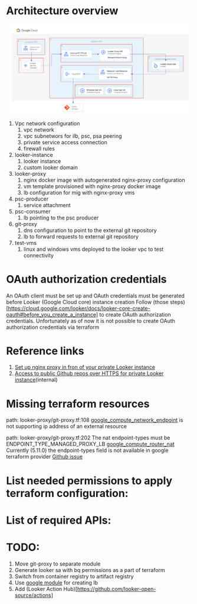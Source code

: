 # Architecture overview
![Private looker architecture](diagram.png)
1. Vpc network configuration
    1. vpc network
    1. vpc subnetwors for ilb, psc, psa peering
    1. private service access connection
    1. firewall rules
1. looker-instance
    1. looker instance
    1. custom looker domain
1. looker-proxy
    1. nginx docker image with autogenerated nginx-proxy configuration
    1. vm template provisioned with nginx-proxy docker image
    1. lb configuration for mig with nginx-proxy vms
1. psc-producer 
    1. service attachment
1. psc-consumer
    1. lb pointing to the psc producer
1. git-proxy
    1. dns configuration to point to the external git repository
    1. lb to forward requests to external git repository
1. test-vms
    1. linux and windows vms deployed to the looker vpc to test connectivity

# OAuth authorization credentials
An OAuth client must be set up and OAuth credentials must be generated before Looker (Google Cloud core) instance creation
Follow (those steps)[https://cloud.google.com/looker/docs/looker-core-create-oauth#before_you_create_a_instance] to create OAuth authorization credentials.
Unfortunately as of now it is not possible to create OAuth authorization credentials via terraform

# Reference links
1. [Set up nginx proxy in fron of your private Looker instance](https://cloud.google.com/looker/docs/looker-core-private-ip-config#grant_public_access_to_private_ip_instances)
1. [Access to public Github repos over HTTPS for private Looker instance](https://docs.google.com/document/d/1YcokqVN7ktG73EirI57_111xKRtQckzTocVzZZ-Zs-s/edit?tab=t.0#heading=h.mi7dxo7e0yzg)(internal)

# Missing terraform resources

path: looker-proxy/git-proxy.tf:108
[google_compute_network_endpoint](https://registry.terraform.io/providers/hashicorp/google/latest/docs/resources/compute_network_endpoint) is not supporting ip address of an external resource

path: looker-proxy/git-proxy.tf:202
The nat endpoint-types must be ENDPOINT_TYPE_MANAGED_PROXY_LB
[google_compute_router_nat](https://registry.terraform.io/providers/hashicorp/google/latest/docs/resources/compute_router_nat) Currently (5.11.0) the endpoint-types field is not available in google terraform provider
[Github issue](https://github.com/hashicorp/terraform-provider-google/issues/17001)

# List needed permissions to apply terraform configuration:
<todo>

# List of required APIs:
<todo>

# TODO:
1. Move git-proxy to separate module
1. Generate looker sa with bq permissions as a part of terraform 
1. Switch from container registry to artifact registry
1. Use [google module](https://registry.terraform.io/modules/GoogleCloudPlatform/lb-http/google/latest?tab=inputs) for creating lb
1. Add (Looker Action Hub)[https://github.com/looker-open-source/actions]

